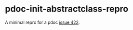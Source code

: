 # pdoc-init-abstractclass-repro

A minimal repro for a pdoc [issue 422](https://github.com/mitmproxy/pdoc/issues/422).
